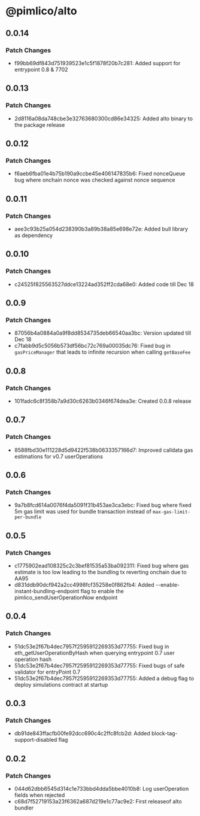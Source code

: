 # @pimlico/alto

## 0.0.14

### Patch Changes

- f99bb69df843d751939523e1c5f1878f20b7c281: Added support for entrypoint 0.8 & 7702

## 0.0.13

### Patch Changes

- 2d8116a08da748cbe3e32763680300cd86e34325: Added alto binary to the package release

## 0.0.12

### Patch Changes

- f6aeb6fba01e4b75b190a9ccbe45e406147835b6: Fixed nonceQueue bug where onchain nonce was checked against nonce sequence

## 0.0.11

### Patch Changes

- aee3c93b25a054d238390b3a89b38a85e698e72e: Added bull library as dependency

## 0.0.10

### Patch Changes

- c24525f825563527ddce13224ad352ff2cda68e0: Added code till Dec 18

## 0.0.9

### Patch Changes

- 87056b4a0884a0a9f8dd8534735deb66540aa3bc: Version updated till Dec 18
- c7fabb9d5c5056b573df56bc72c769a00035dc76: Fixed bug in `gasPriceManager` that leads to infinite recursion when calling `getBaseFee`

## 0.0.8

### Patch Changes

- 101fadc6c8f358b7a9d30c6263b0346f674dea3e: Created 0.0.8 release

## 0.0.7

### Patch Changes

- 8588fbd30e111228d5d9422f538b0633357166d7: Improved calldata gas estimations for v0.7 userOperations

## 0.0.6

### Patch Changes

- 9a7b8fcd614a0076f4da5091f31b453ae3ca3ebc: Fixed bug where fixed 5m gas limit was used for bundle transaction instead of `max-gas-limit-per-bundle`

## 0.0.5

### Patch Changes

- c1775902ead108325c2c3bef81535a53ba092311: Fixed bug where gas estimate is too low leading to the bundling tx reverting onchain due to AA95
- d831ddb90dcf942a2cc4998fcf35258e0f862fb4: Added --enable-instant-bundling-endpoint flag to enable the pimlico_sendUserOperationNow endpoint

## 0.0.4

### Patch Changes

- 51dc53e2f67b4dec7957f2595912269353d77755: Fixed bug in eth_getUserOperationByHash when querying entrypoint 0.7 user operation hash
- 51dc53e2f67b4dec7957f2595912269353d77755: Fixed bugs of safe validator for entryPoint 0.7
- 51dc53e2f67b4dec7957f2595912269353d77755: Added a debug flag to deploy simulations contract at startup

## 0.0.3

### Patch Changes

- db91de843ffacfb00fe92dcc690c4c2ffc8fcb2d: Added block-tag-support-disabled flag

## 0.0.2

### Patch Changes

- 044d62dbb6545d314c1e733bbd4dda5bbe4010b8: Log userOperation fields when rejected
- c68d7f52719153a23f6362a687d219e1c77ac9e2: First releaseof alto bundler
